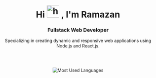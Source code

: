 <h1 align="center">
  Hi 
  <img src="https://user-images.githubusercontent.com/1303154/88677602-1635ba80-d120-11ea-84d8-d263ba5fc3c0.gif" height="40px" alt="hi">
  , I'm Ramazan
</h1>

<h3 align="center">
  Fullstack Web Developer
</h3>

<p align="center">
  Specializing in creating dynamic and responsive web applications using Node.js and React.js.
</p>

<br> <br>

<div align="center">

![Most Used Languages](https://github-readme-stats.vercel.app/api/top-langs/?username=nastakalow&theme=radical&hide_border=false&include_all_commits=true&count_private=true&layout=compact)
  
</div>
